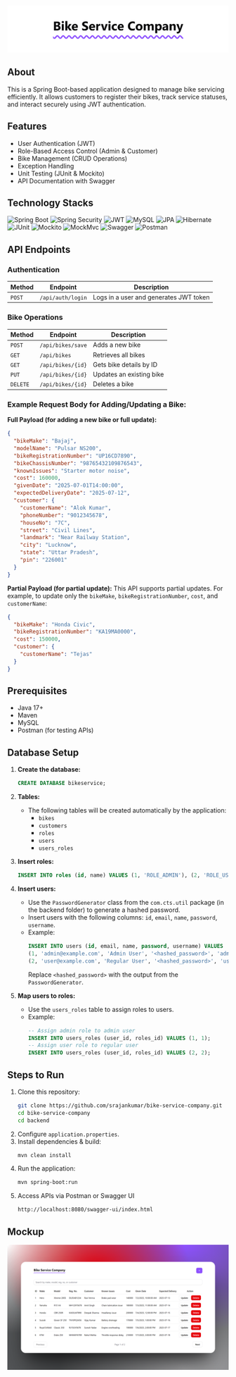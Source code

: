 <div align="center">
  <img src="/assets/header.png" alt="header"/>
</div>

## About

This is a Spring Boot-based application designed to manage bike servicing efficiently. It allows customers to register their bikes, track service statuses, and interact securely using JWT authentication.

## Features

- User Authentication (JWT)
- Role-Based Access Control (Admin & Customer)
- Bike Management (CRUD Operations)
- Exception Handling
- Unit Testing (JUnit & Mockito)
- API Documentation with Swagger

## Technology Stacks

![Spring Boot](https://img.shields.io/badge/Spring%20Boot-%236DB33F.svg?style=for-the-badge&logo=spring-boot&logoColor=white)
![Spring Security](https://img.shields.io/badge/Spring%20Security-%236DB33F.svg?style=for-the-badge&logo=spring-security&logoColor=white)
![JWT](https://img.shields.io/badge/JWT-%23F6C915.svg?style=for-the-badge&logo=json-web-tokens&logoColor=white)
![MySQL](https://img.shields.io/badge/MySQL-%2300758F.svg?style=for-the-badge&logo=mysql&logoColor=white)
![JPA](https://img.shields.io/badge/JPA-%23FF7200.svg?style=for-the-badge&logo=hibernate&logoColor=white)
![Hibernate](https://img.shields.io/badge/Hibernate-%239B0E27.svg?style=for-the-badge&logo=hibernate&logoColor=white)
![JUnit](https://img.shields.io/badge/JUnit-%2325A162.svg?style=for-the-badge&logo=junit5&logoColor=white)
![Mockito](https://img.shields.io/badge/Mockito-%2300A7E0.svg?style=for-the-badge&logo=mockito&logoColor=white)
![MockMvc](https://img.shields.io/badge/MockMvc-%23404D59.svg?style=for-the-badge&logo=spring&logoColor=white)
![Swagger](https://img.shields.io/badge/Swagger-%2388C100.svg?style=for-the-badge&logo=swagger&logoColor=white)
![Postman](https://img.shields.io/badge/Postman-%23FF6C37.svg?style=for-the-badge&logo=postman&logoColor=white)

## API Endpoints

### Authentication

| Method | Endpoint          | Description                            |
| ------ | ----------------- | -------------------------------------- |
| `POST` | `/api/auth/login` | Logs in a user and generates JWT token |

### Bike Operations

| Method   | Endpoint          | Description              |
| -------- | ----------------- | ------------------------ |
| `POST`   | `/api/bikes/save` | Adds a new bike          |
| `GET`    | `/api/bikes`      | Retrieves all bikes      |
| `GET`    | `/api/bikes/{id}` | Gets bike details by ID  |
| `PUT`    | `/api/bikes/{id}` | Updates an existing bike |
| `DELETE` | `/api/bikes/{id}` | Deletes a bike           |

### Example Request Body for Adding/Updating a Bike:

**Full Payload (for adding a new bike or full update):**

```json
{
  "bikeMake": "Bajaj",
  "modelName": "Pulsar NS200",
  "bikeRegistrationNumber": "UP16CD7890",
  "bikeChassisNumber": "98765432109876543",
  "knownIssues": "Starter motor noise",
  "cost": 160000,
  "givenDate": "2025-07-01T14:00:00",
  "expectedDeliveryDate": "2025-07-12",
  "customer": {
    "customerName": "Alok Kumar",
    "phoneNumber": "9012345678",
    "houseNo": "7C",
    "street": "Civil Lines",
    "landmark": "Near Railway Station",
    "city": "Lucknow",
    "state": "Uttar Pradesh",
    "pin": "226001"
  }
}
```

**Partial Payload (for partial update):**
This API supports partial updates. For example, to update only the `bikeMake`, `bikeRegistrationNumber`, `cost`, and `customerName`:

```json
{
  "bikeMake": "Honda Civic",
  "bikeRegistrationNumber": "KA19MA0000",
  "cost": 150000,
  "customer": {
    "customerName": "Tejas"
  }
}
```

## Prerequisites

- Java 17+
- Maven
- MySQL
- Postman (for testing APIs)

## Database Setup

1. **Create the database:**

   ```sql
   CREATE DATABASE bikeservice;
   ```

2. **Tables:**

   - The following tables will be created automatically by the application:
     - `bikes`
     - `customers`
     - `roles`
     - `users`
     - `users_roles`

3. **Insert roles:**

   ```sql
   INSERT INTO roles (id, name) VALUES (1, 'ROLE_ADMIN'), (2, 'ROLE_USER');
   ```

4. **Insert users:**

   - Use the `PasswordGenerator` class from the `com.cts.util` package (in the backend folder) to generate a hashed password.
   - Insert users with the following columns: `id`, `email`, `name`, `password`, `username`.
   - Example:
     ```sql
     INSERT INTO users (id, email, name, password, username) VALUES
     (1, 'admin@example.com', 'Admin User', '<hashed_password>', 'admin'),
     (2, 'user@example.com', 'Regular User', '<hashed_password>', 'user');
     ```
     Replace `<hashed_password>` with the output from the `PasswordGenerator`.

5. **Map users to roles:**
   - Use the `users_roles` table to assign roles to users.
   - Example:
     ```sql
     -- Assign admin role to admin user
     INSERT INTO users_roles (user_id, roles_id) VALUES (1, 1);
     -- Assign user role to regular user
     INSERT INTO users_roles (user_id, roles_id) VALUES (2, 2);
     ```

## Steps to Run

1.  Clone this repository:
    ```sh
    git clone https://github.com/srajankumar/bike-service-company.git
    cd bike-service-company
    cd backend
    ```
2.  Configure `application.properties`.
3.  Install dependencies & build:
    ```sh
    mvn clean install
    ```
4.  Run the application:
    ```sh
    mvn spring-boot:run
    ```
5.  Access APIs via Postman or Swagger UI
    ```sh
    http://localhost:8080/swagger-ui/index.html
    ```

## Mockup

<div align="center">
  <img src="/assets/mockup.png" alt="mockup"/>
</div>
